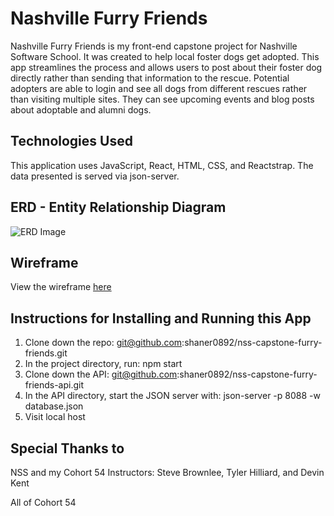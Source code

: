 # Nashville Furry Friends

Nashville Furry Friends is my front-end capstone project for Nashville Software School. It was created to help local foster dogs get adopted. This app streamlines the process and allows users to post about their foster dog directly rather than sending that information to the rescue. Potential adopters are able to login and see all dogs from different rescues rather than visiting multiple sites. They can see upcoming events and blog posts about adoptable and alumni dogs.

## Technologies Used

This application uses JavaScript, React, HTML, CSS, and Reactstrap. The data presented is served via json-server.

## ERD - Entity Relationship Diagram

![ERD Image](https://res.cloudinary.com/dfxsl6a2c/image/upload/v1649089623/Screen_Shot_2022-04-04_at_10.07.44_AM_sqn8kh.png)

## Wireframe

View the wireframe [here](https://sketchboard.me/NC9dAORdDas#/)

## Instructions for Installing and Running this App

1. Clone down the repo:
git@github.com:shaner0892/nss-capstone-furry-friends.git
2. In the project directory, run:
npm start
3. Clone down the API:
git@github.com:shaner0892/nss-capstone-furry-friends-api.git
4. In the API directory, start the JSON server with:
json-server -p 8088 -w database.json
5. Visit local host

## Special Thanks to

NSS and my Cohort 54 Instructors: Steve Brownlee, Tyler Hilliard, and Devin Kent

All of Cohort 54
